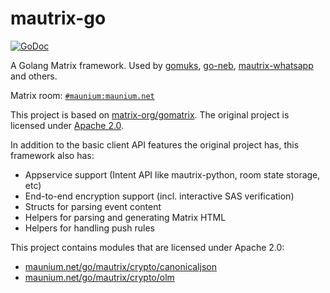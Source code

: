# mautrix-go
[![GoDoc](https://godoc.org/maunium.net/go/mautrix?status.svg)](https://godoc.org/maunium.net/go/mautrix)

A Golang Matrix framework. Used by [gomuks](https://matrix.org/docs/projects/client/gomuks),
[go-neb](https://github.com/matrix-org/go-neb), [mautrix-whatsapp](https://github.com/tulir/mautrix-whatsapp)
and others.

Matrix room: [`#maunium:maunium.net`](https://to.chat.dingshunyu.top/#/#maunium:maunium.net)

This project is based on [matrix-org/gomatrix](https://github.com/matrix-org/gomatrix).
The original project is licensed under [Apache 2.0](https://github.com/matrix-org/gomatrix/blob/master/LICENSE).

In addition to the basic client API features the original project has, this framework also has:

* Appservice support (Intent API like mautrix-python, room state storage, etc)
* End-to-end encryption support (incl. interactive SAS verification)
* Structs for parsing event content
* Helpers for parsing and generating Matrix HTML
* Helpers for handling push rules

This project contains modules that are licensed under Apache 2.0:

* [maunium.net/go/mautrix/crypto/canonicaljson](crypto/canonicaljson)
* [maunium.net/go/mautrix/crypto/olm](crypto/olm)
